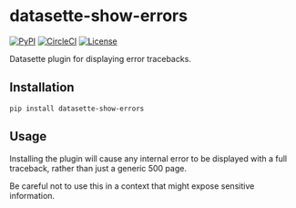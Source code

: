 # datasette-show-errors

[![PyPI](https://img.shields.io/pypi/v/datasette-show-errors.svg)](https://pypi.org/project/datasette-show-errors/)
[![CircleCI](https://circleci.com/gh/simonw/datasette-show-errors.svg?style=svg)](https://circleci.com/gh/simonw/datasette-show-errors)
[![License](https://img.shields.io/badge/license-Apache%202.0-blue.svg)](https://github.com/simonw/datasette-show-errors/blob/master/LICENSE)

Datasette plugin for displaying error tracebacks.

## Installation

    pip install datasette-show-errors

## Usage

Installing the plugin will cause any internal error to be displayed with a full traceback, rather than just a generic 500 page.

Be careful not to use this in a context that might expose sensitive information.
